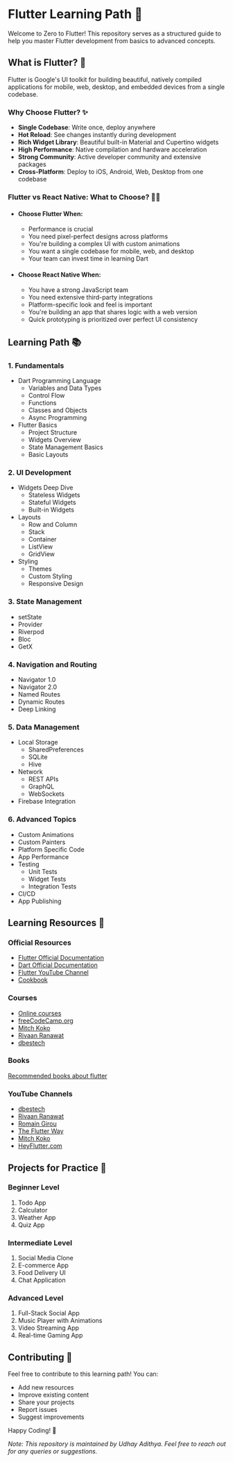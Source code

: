 # Flutter Learning Path 🚀

Welcome to Zero to Flutter! This repository serves as a structured guide to help you master Flutter development from basics to advanced concepts.

## What is Flutter? 🤔

Flutter is Google's UI toolkit for building beautiful, natively compiled applications for mobile, web, desktop, and embedded devices from a single codebase. 

### Why Choose Flutter? ✨

- **Single Codebase**: Write once, deploy anywhere
- **Hot Reload**: See changes instantly during development
- **Rich Widget Library**: Beautiful built-in Material and Cupertino widgets
- **High Performance**: Native compilation and hardware acceleration
- **Strong Community**: Active developer community and extensive packages
- **Cross-Platform**: Deploy to iOS, Android, Web, Desktop from one codebase

### Flutter vs React Native: What to Choose? 🤷‍♀️
- #### Choose Flutter When:
  - Performance is crucial
  - You need pixel-perfect designs across platforms
  - You're building a complex UI with custom animations
  - You want a single codebase for mobile, web, and desktop
  - Your team can invest time in learning Dart

- #### Choose React Native When:
  - You have a strong JavaScript team
  - You need extensive third-party integrations
  - Platform-specific look and feel is important
  - You're building an app that shares logic with a web version
  - Quick prototyping is prioritized over perfect UI consistency

## Learning Path 📚

### 1. Fundamentals
- Dart Programming Language
  - Variables and Data Types
  - Control Flow
  - Functions
  - Classes and Objects
  - Async Programming
- Flutter Basics
  - Project Structure
  - Widgets Overview
  - State Management Basics
  - Basic Layouts

### 2. UI Development
- Widgets Deep Dive
  - Stateless Widgets
  - Stateful Widgets
  - Built-in Widgets
- Layouts
  - Row and Column
  - Stack
  - Container
  - ListView
  - GridView
- Styling
  - Themes
  - Custom Styling
  - Responsive Design

### 3. State Management
- setState
- Provider
- Riverpod
- Bloc
- GetX

### 4. Navigation and Routing
- Navigator 1.0
- Navigator 2.0
- Named Routes
- Dynamic Routes
- Deep Linking

### 5. Data Management
- Local Storage
  - SharedPreferences
  - SQLite
  - Hive
- Network
  - REST APIs
  - GraphQL
  - WebSockets
- Firebase Integration

### 6. Advanced Topics
- Custom Animations
- Custom Painters
- Platform Specific Code
- App Performance
- Testing
  - Unit Tests
  - Widget Tests
  - Integration Tests
- CI/CD
- App Publishing

## Learning Resources 📖

### Official Resources
- [Flutter Official Documentation](https://docs.flutter.dev)
- [Dart Official Documentation](https://dart.dev/guides)
- [Flutter YouTube Channel](https://www.youtube.com/c/flutterdev)
- [Cookbook](https://docs.flutter.dev/cookbook)

### Courses
- [Online courses](https://docs.flutter.dev/resources/courses)
- [freeCodeCamp.org](https://youtu.be/VPvVD8t02U8?si=YvuO0twIGUO6uXHm)
- [Mitch Koko](https://youtu.be/TclK5gNM_PM?si=rxRCAUmfWEvomIqy)
- [Rivaan Ranawat](https://youtu.be/CzRQ9mnmh44?si=-xnV3ZmZw_Lhd8FR)
- [dbestech](https://youtu.be/DsTMhjaRQws?si=OuS20RjsZXgaBRRK)

### Books
[Recommended books about flutter](https://docs.flutter.dev/resources/books)

### YouTube Channels
- [dbestech](https://www.youtube.com/@dbestech)
- [Rivaan Ranawat](https://www.youtube.com/@RivaanRanawat)
- [Romain Girou](https://www.youtube.com/@Romain_Girou)
- [The Flutter Way](https://www.youtube.com/@TheFlutterWay)
- [Mitch Koko](https://www.youtube.com/@createdbykoko)
- [HeyFlutter․com](https://www.youtube.com/@HeyFlutter)

## Projects for Practice 💪

### Beginner Level
1. Todo App
2. Calculator
3. Weather App
4. Quiz App

### Intermediate Level
1. Social Media Clone
2. E-commerce App
3. Food Delivery UI
4. Chat Application

### Advanced Level
1. Full-Stack Social App
2. Music Player with Animations
3. Video Streaming App
4. Real-time Gaming App

## Contributing 🤝

Feel free to contribute to this learning path! You can:
- Add new resources
- Improve existing content
- Share your projects
- Report issues
- Suggest improvements

Happy Coding! 🎯

*Note: This repository is maintained by Udhay Adithya. Feel free to reach out for any queries or suggestions.*

